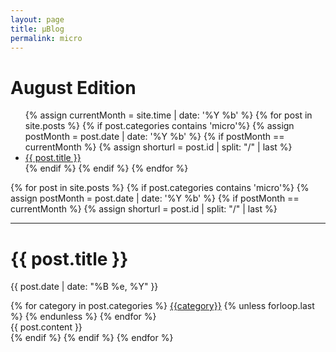 ```yaml
---
layout: page
title: µBlog
permalink: micro
---
```


<h1>August Edition</h1>

<ul>
{% assign currentMonth = site.time | date: '%Y %b' %}
{% for post in site.posts %}
    {% if post.categories contains 'micro'%}
        {% assign postMonth = post.date | date: '%Y %b' %}
        {% if postMonth == currentMonth %}
        {% assign shorturl = post.id | split: "/" | last %}
        <li><a href = '..{{ post.url }}'>{{ post.title }}</a></li>
        {% endif %}
    {% endif %}
{% endfor %}
</ul>

{% for post in site.posts %}
    {% if post.categories contains 'micro'%}
        {% assign postMonth = post.date | date: '%Y %b' %}
        {% if postMonth == currentMonth %}
        {% assign shorturl = post.id | split: "/" | last %}
<hr class = "bits-hr">
<div class = "bits">
<h1 class = "title">{{ post.title }}</h1>
<div>
<p class = "date">{{ post.date | date: "%B %e, %Y" }}</p>
<div class="tags">
{% for category in post.categories %}
<a href="{{site.baseurl}}/categories/#{{category|slugize}}">{{category}}</a>
{% unless forloop.last %}&nbsp;{% endunless %}
{% endfor %}
</div>
</div>
{{ post.content }}
</div>
        {% endif %}
    {% endif %}
{% endfor %}
